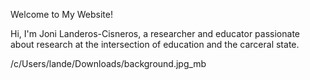 Welcome to My Website!

Hi, I'm Joni Landeros-Cisneros, a researcher and educator passionate about research at the intersection of education and the carceral state.

/c/Users/lande/Downloads/background.jpg_mb
